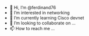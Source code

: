 - 👋 Hi, I’m @ferdinand76
- 👀 I’m interested in networking
- 🌱 I’m currently learning Cisco devnet
- 💞️ I’m looking to collaborate on ...
- 📫 How to reach me ...

<!---
ferdinand76/ferdinand76 is a ✨ special ✨ repository because its `README.md` (this file) appears on your GitHub profile.
You can click the Preview link to take a look at your changes.
--->
